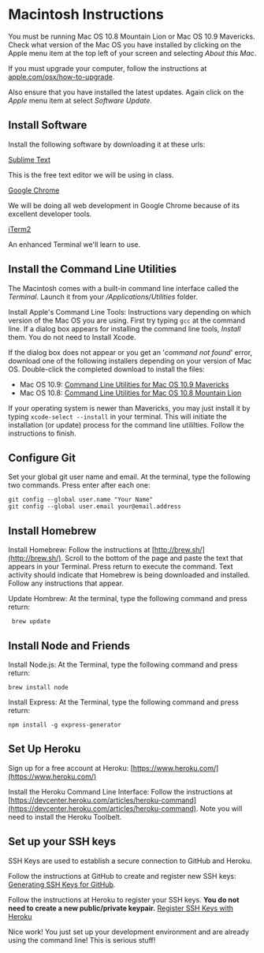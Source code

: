 Macintosh Instructions
====

You must be running Mac OS 10.8 Mountain Lion or Mac OS 10.9 Mavericks. Check what version of the Mac OS you have installed by clicking on the Apple menu item at the top left of your screen and selecting *About this Mac*.

If you must upgrade your computer, follow the instructions at [apple.com/osx/how-to-upgrade](http://www.apple.com/osx/how-to-upgrade/).

Also ensure that you have installed the latest updates. Again click on the *Apple* menu item at select *Software Update*.

## Install Software

Install the following software by downloading it at these urls:

[Sublime Text](https://www.sublimetext.com/)

This is the free text editor we will be using in class. 

[Google Chrome](https://www.google.com/intl/en-US/chrome/browser/)

We will be doing all web development in Google Chrome because of its excellent developer tools.

[iTerm2](http://www.iterm2.com/)

An enhanced Terminal we'll learn to use.

## Install the Command Line Utilities

The Macintosh comes with a built-in command line interface called the *Terminal*. Launch it from your */Applications/Utilities* folder.

Install Apple's Command Line Tools: Instructions vary depending on which version of the Mac OS you are using. First try typing `gcc` at the command line. If a dialog box appears for installing the command line tools, *Install* them. You do not need to Install Xcode.

If the dialog box does not appear or you get an '*command not found*' error, download one of the following installers depending on your version of Mac OS. Double-click the completed download to install the files:

- Mac OS 10.9: [Command Line Utilities for Mac OS 10.9 Mavericks](https://s3.amazonaws.com/okcoders/command_line_tools_for_osx_mavericks_april_2014.dmg) 
- Mac OS 10.8: [Command Line Utilities for Mac OS 10.8 Mountain Lion](https://s3.amazonaws.com/okcoders/command_line_tools_for_osx_mountain_lion_april_2014.dmg)

If your operating system is newer than Mavericks, you may just install it by typing `xcode-select --install` in your terminal. This will initiate the installation (or update) process for the command line utililties. Follow the instructions to finish.

## Configure Git

Set your global git user name and email. At the terminal, type the following two commands. Press enter after each one:

	git config --global user.name "Your Name"
	git config --global user.email your@email.address

## Install Homebrew

Install Homebrew: Follow the instructions at [http://brew.sh/](http://brew.sh/). Scroll to the bottom of the page and paste the text that appears in your Terminal. Press return to execute the command. Text activity should indicate that Homebrew is being downloaded and installed. Follow any instructions that appear.

Update Hombrew: At the terminal, type the following command and press return:

	 brew update

## Install Node and Friends

Install Node.js: At the Terminal, type the following command and press return: 

	brew install node

Install Express: At the Terminal, type the following command and press return: 

	npm install -g express-generator

## Set Up Heroku

Sign up for a free account at Heroku: [https://www.heroku.com/](https://www.heroku.com/)

Install the Heroku Command Line Interface: Follow the instructions at [https://devcenter.heroku.com/articles/heroku-command](https://devcenter.heroku.com/articles/heroku-command). Note you will need to install the Heroku Toolbelt.

## Set up your SSH keys

SSH Keys are used to establish a secure connection to GitHub and Heroku. 

Follow the instructions at GitHub to create and register new SSH keys: [Generating SSH Keys for GitHub](https://help.github.com/articles/generating-ssh-keys).

Follow the instructions at Heroku to register your SSH keys. **You do not need to create a new public/private keypair.** [Register SSH Keys with Heroku](https://devcenter.heroku.com/articles/keys)

Nice work! You just set up your development environment and are already using the command line! This is serious stuff!
